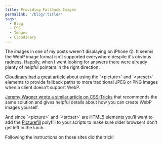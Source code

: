 ```yaml
---
title: Providing Fallback Images
permalink: '/blog/:title/'
tags:
  - Blog
  - CSS
  - Images
  - Cloudinary
---
```


The images in one of my posts weren't displaying on iPhone 😲. It seems the WebP image format isn't supported everywhere despite it's obvious radness. Happily, when I went looking for answers there were already plenty of helpful pointers in the right direction.&nbsp;

[Cloudinary had a great article](https://cloudinary.com/blog/quick_guide_using_webp_on_your_website_or_native_apps#implementing_webp_using_picture) about using the \`&lt;picture&gt;\` and \`&lt;srcset&gt;\` elements to provide fallback paths to more traditional JPEG or PNG images when a client doesn't support WebP.

[Jeremy Wagner wrote a similar article on CSS-Tricks](https://css-tricks.com/using-webp-images/) that recommends the same solution and gives helpful details about how you can create WebP images yourself.&nbsp;

And since \`&lt;picture&gt;\` and \`&lt;srcset&gt;\` are HTML5 elements you'll want to add the&nbsp;[Picturefill](http://scottjehl.github.io/picturefill/)&nbsp;polyfill to your scripts to make sure older browsers don't get left in the lurch.&nbsp;

Following the instructions on those sites did the trick!